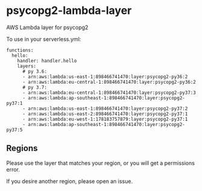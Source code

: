 # psycopg2-lambda-layer
AWS Lambda layer for psycopg2


To use in your serverless.yml:
```
functions:
  hello:
    handler: handler.hello
    layers:
      # py 3.6:
      - arn:aws:lambda:us-east-1:898466741470:layer:psycopg2-py36:2
      - arn:aws:lambda:eu-central-1:898466741470:layer:psycopg2-py36:2
      # py 3.7:
      - arn:aws:lambda:eu-central-1:898466741470:layer:psycopg2-py37:3
      - arn:aws:lambda:ap-southeast-1:898466741470:layer:psycopg2-py37:1
      - arn:aws:lambda:us-east-1:898466741470:layer:psycopg2-py37:2
      - arn:aws:lambda:us-east-2:898466741470:layer:psycopg2-py37:1
      - arn:aws:lambda:eu-west-1:178183757879:layer:psycopg2-py37:1
      - arn:aws:lambda:ap-southeast-1:898466741470:layer:psycopg2-py37:5
```

## Regions
Please use the layer that matches your region, or you will get a permissions error.

If you desire another region, please open an issue.
